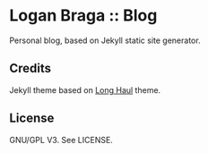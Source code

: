 # Logan Braga :: Blog

Personal blog, based on Jekyll static site generator.

## Credits

Jekyll theme based on [Long Haul](https://github.com/brianmaierjr/long-haul) theme.

## License

GNU/GPL V3. See LICENSE.
